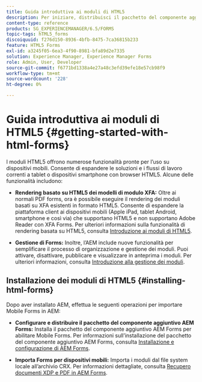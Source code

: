 ```yaml
---
title: Guida introduttiva ai moduli di HTML5
description: Per iniziare, distribuisci il pacchetto del componente aggiuntivo AEM Forms e importa i moduli HTML5 esistenti nell’AEM.
content-type: reference
products: SG_EXPERIENCEMANAGER/6.5/FORMS
topic-tags: hTML5_forms
discoiquuid: f276d150-8936-4bfb-8475-7ca36815b233
feature: HTML5 Forms
exl-id: a3245f05-6ea3-4f90-8981-bfa89d2e7335
solution: Experience Manager, Experience Manager Forms
role: Admin, User, Developer
source-git-commit: f6771bd1338a4e27a48c3efd39efe18e57cb98f9
workflow-type: tm+mt
source-wordcount: '228'
ht-degree: 0%

---
```


# Guida introduttiva ai moduli di HTML5 {#getting-started-with-html-forms}

I moduli HTML5 offrono numerose funzionalità pronte per l’uso su dispositivi mobili. Consente di espandere le soluzioni e i flussi di lavoro correnti a tablet o dispositivi smartphone con browser HTML5. Alcune delle funzionalità includono:

* **Rendering basato su HTML5 dei modelli di modulo XFA:** Oltre ai normali PDF forms, ora è possibile eseguire il rendering dei moduli basati su XFA esistenti in formato HTML5. Consente di espandere la piattaforma client ai dispositivi mobili (Apple iPad, tablet Android, smartphone e così via) che supportano HTML5 e non supportano Adobe Reader con XFA Forms. Per ulteriori informazioni sulla funzionalità di rendering basata su HTML5, consulta [Introduzione ai moduli di HTML5](/help/forms/using/introduction.md).

* **Gestione di Forms:** Inoltre, l’AEM include nuove funzionalità per semplificare il processo di organizzazione e gestione dei moduli. Puoi attivare, disattivare, pubblicare e visualizzare in anteprima i moduli. Per ulteriori informazioni, consulta [Introduzione alla gestione dei moduli](/help/forms/using/introduction-managing-forms.md).

## Installazione dei moduli di HTML5 {#installing-html-forms}

Dopo aver installato AEM, effettua le seguenti operazioni per importare Mobile Forms in AEM:

* **Configurare e distribuire il pacchetto del componente aggiuntivo AEM Forms:** Installa il pacchetto del componente aggiuntivo AEM Forms per abilitare Mobile Forms. Per informazioni sull’installazione del pacchetto del componente aggiuntivo AEM Forms, consulta [Installazione e configurazione di AEM Forms](/help/forms/using/installing-configuring-aem-forms-osgi.md).

* **Importa Forms per dispositivi mobili:** Importa i moduli dal file system locale all’archivio CRX. Per informazioni dettagliate, consulta [Recupero documenti XDP e PDF in AEM Forms](/help/forms/using/get-xdp-pdf-documents-aem.md).
